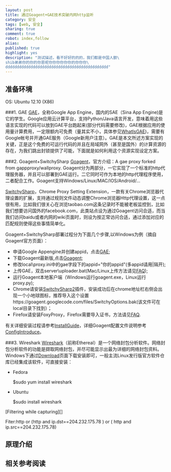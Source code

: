 ```yaml
---
layout: post
title: 通过Goagent+GAE技术突破内网http监听
category: 安全 
tags: [web, 安全]
sharing: true
comment: true
robot: index,follow
alias: 
published: true
highlight: yes
description: "测试描述，看不好好的的的，我们都是中国人额\
shib弟弟你的你的你恩呢你你你你你你的你你你\
ddddddddddddddddddddddddddddddddddddddddddddd"
---
```


## 准备环境
OS: Ubuntu 12.10 (X86)

###1. GAE
[GAE][]，全称Google App Engine，国内的SAE（Sina App Engine)是它的学生。Google应用云计算平台，支持Python/Java语言开发，意味着用这些语言实现的代码可以放到GAE平台跑起来(部分代码需要修改)，GAE根据应用的使用量计算费用，一定限额内可免费（量其实不小，具体参见[WhatIsGAE][])，需要有Google帐号并开通GAE服务（Google新用户注意）。GAE是本文所述方案实现的关键，正是这个免费的可运行代码的并且在局域网外（甚至是国外）的计算资源的存在，为我们跳出封锁提供了可能，下面就是如何利用这个资源实现设定方案。

###2. Goagent+SwitchySharp
[Goagent][]，官方介绍：A gae proxy forked from gappproxy/wallproxy.
Goagent分为两部分，一它实现了一个标准的http代理服务器，并且可以部署到GAE运行。二它同时可作为本地的http代理程序使用，二者配合工作。Goagent支持Windows/Linux/MAC/IOS/Android/...

[SwitchySharp][]，Chrome Proxy Setting Extension，一款有关Chrome浏览器代理设置的扩展，支持通过规则文件动态调整Chrome浏览器Http代理设置，这一点很有用，比如我们很关心在浏览taobao.com这条记录时不能被老板监控到，比如我们想要访问国外的facebook.com，此类站点设为通过Goagent访问合适，而当我们访问baidu或者内网的wiki页面时，则设为按正常访问合适，通过添加对应的匹配规则使得这些事情简单化。

Goagent+SwitchySharp部署过程分为下面几个步骤,以Windows为例（摘自Goagent官方页面）：

* 申请Google Appengine并创建appid，点击[GAE][];
* 下载Goagent最新版,点击[Goagent][];
* 修改local\proxy.ini中的gae字段下的appid="你的appid"(多appid请用|隔开);
* 上传GAE，双击server\uploader.bat(Mac/Linux上传方法请见[FAQ][]);
* 运行Goagent本地客户端（Windows运行goagent.exe，Linux运行proxy.py);
* Chrome请安装[SwitchySharp2][]插件，安装成功后在chrome地址栏右侧会出现一个小地球图标，推荐导入这个设置https://goagent.googlecode.com/files/SwitchyOptions.bak(该文件可在local目录下找到）；
* Firefox请安装FoxyProxy，Firefox需要导入证书，方法请见[FAQ][].

有关详细安装过程请参考[InstallGuide][]，详细Goagent配置文件说明参考[ConfigIntroduce][]。

###3. Wireshark
[Wireshark][]（前称Ethereal）是一个网络封包分析软件。网络封包分析软件的功能是撷取网络封包，并尽可能显示出最为详细的网络封包资料。Windows下通过[Download](http://www.wireshark.org/download.html)页面下载安装即可，一般主流Linux发行版官方软件仓库已经集成该软件，可直接安装：

* Fedora

	$sudo yum install wireshark 
* Ubuntu

	$sudo install wireshark


[Filtering while capturing][]

Fiter:http or (http and ip.dst==204.232.175.78 ) or ( http and  ip.src==204.232.175.78)

## 原理介绍

## 相关参考阅读

[Wireshark]: http://www.wireshark.org/
[FilteringWhileCapturing]: http://www.wireshark.org/docs/wsug_html_chunked/ChCapCaptureFilterSection.html
[CaptureFilters]: http://wiki.wireshark.org/CaptureFilters
[DisplayFilters]: http://wiki.wireshark.org/DisplayFilters

[GAE]: https://developers.google.com/appengine/?hl=zh-cn
[WhatIsGAE]: https://developers.google.com/appengine/docs/whatisgoogleappengine?hl=zh-cn
[Goagent]: http://code.google.com/p/goagent/
[InstallGuide]: https://code.google.com/p/goagent/wiki/InstallGuide
[FAQ]: https://code.google.com/p/goagent/wiki/FAQ
[ConfigIntroduce]: https://code.google.com/p/goagent/wiki/ConfigIntroduce
[SwitchySharp]: https://code.google.com/p/switchysharp/
[SwitchySharp2]: https://chrome.google.com/webstore/detail/proxy-switchysharp/dpplabbmogkhghncfbfdeeokoefdjegm?hl=zh-CN
